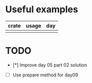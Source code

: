 # Useful examples

| crate    | usage                      | day    |
|----------|----------------------------|--------|
|          |                            |        |

# TODO

* [*] Improve day 05 part 02 solution 
* [ ] Use prepare method for day09